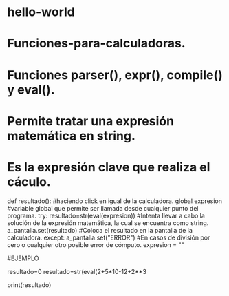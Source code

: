 # hello-world

# Funciones-para-calculadoras.
# Funciones parser(), expr(), compile() y eval().
# Permite tratar una expresión matemática en string.
# Es la expresión clave que realiza el cáculo.

def resultado():  #haciendo click en igual de la calculadora.
    global expresion #variable global que permite ser llamada desde cualquier punto del programa.
    try:
        resultado=str(eval(expresion)) #Intenta llevar a cabo la solución de la expresión matemática, la cual se encuentra como string.
        a_pantalla.set(resultado) #Coloca el resultado en la pantalla de la calculadora.
    except:
        a_pantalla.set("ERROR")  #En casos de división por cero o cualquier otro posible error de cómputo.
    expresion = ""
    
#EJEMPLO    

resultado=0
resultado=str(eval(2+5*10-12+2**3

print(resultado)
